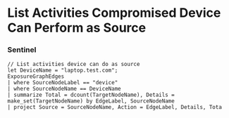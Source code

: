 # List Activities Compromised Device Can Perform as Source

### Sentinel
```KQL
// List activities device can do as source
let DeviceName = "laptop.test.com";
ExposureGraphEdges
| where SourceNodeLabel == "device"
| where SourceNodeName == DeviceName
| summarize Total = dcount(TargetNodeName), Details = make_set(TargetNodeName) by EdgeLabel, SourceNodeName
| project Source = SourceNodeName, Action = EdgeLabel, Details, Tota
```
